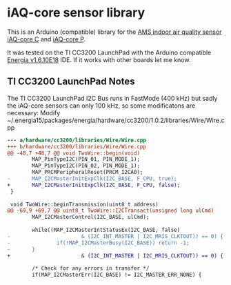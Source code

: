 # iAQ-core sensor library

This is an Arduino (compatible) library for the [AMS indoor air quality sensor](http://ams.com/eng/Products/Environmental-Sensors/Air-Quality-Sensors) [iAQ-core C](http://ams.com/eng/Products/Environmental-Sensors/Air-Quality-Sensors/iAQ-core-C) and [iAQ-core P](http://ams.com/eng/Products/Environmental-Sensors/Air-Quality-Sensors/iAQ-core-P).


It was tested on the TI CC3200 LaunchPad with the Arduino compatible [Energia v1.6.10E18](http://energia.nu/) IDE. If it works with other boards let me know.

## TI CC3200 LaunchPad Notes

The TI CC3200 LaunchPad I2C Bus runs in FastMode (400 kHz) but sadly the iAQ-core sensors can only 100 kHz, so some modificatons are necessary:  Modify ~/.energia15/packages/energia/hardware/cc3200/1.0.2/libraries/Wire/Wire.cpp

```diff
--- a/hardware/cc3200/libraries/Wire/Wire.cpp
+++ b/hardware/cc3200/libraries/Wire/Wire.cpp
@@ -48,7 +48,7 @@ void TwoWire::begin(void)
        MAP_PinTypeI2C(PIN_01, PIN_MODE_1);
        MAP_PinTypeI2C(PIN_02, PIN_MODE_1);
        MAP_PRCMPeripheralReset(PRCM_I2CA0);
-       MAP_I2CMasterInitExpClk(I2C_BASE, F_CPU, true);
+       MAP_I2CMasterInitExpClk(I2C_BASE, F_CPU, false);
 }
 
 void TwoWire::beginTransmission(uint8_t address)
@@ -69,9 +69,7 @@ uint8_t TwoWire::I2CTransact(unsigned long ulCmd)
        MAP_I2CMasterControl(I2C_BASE, ulCmd);
 
        while((MAP_I2CMasterIntStatusEx(I2C_BASE, false)
-                       & (I2C_INT_MASTER | I2C_MRIS_CLKTOUT)) == 0) {
-               if(!MAP_I2CMasterBusy(I2C_BASE)) return -1;
-       }
+                       & (I2C_INT_MASTER | I2C_MRIS_CLKTOUT)) == 0) { }
 
        /* Check for any errors in transfer */
        if(MAP_I2CMasterErr(I2C_BASE) != I2C_MASTER_ERR_NONE) {
```

